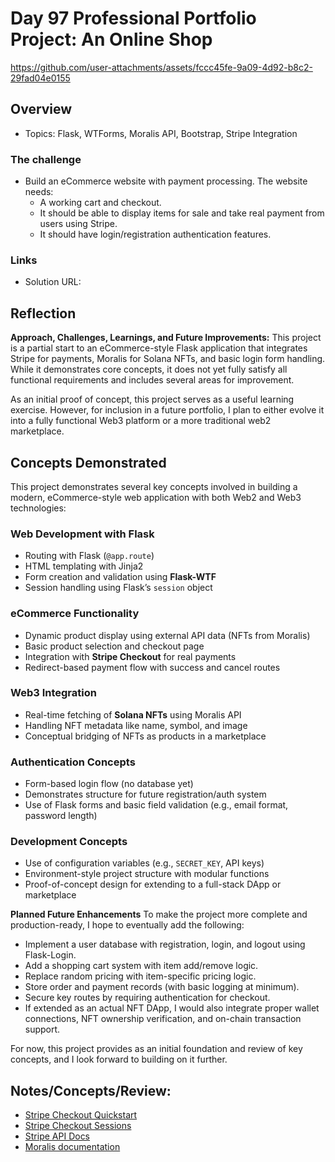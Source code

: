 # Day 97 Professional Portfolio Project: An Online Shop

https://github.com/user-attachments/assets/fccc45fe-9a09-4d92-b8c2-29fad04e0155

## Overview
- Topics:  Flask, WTForms, Moralis API, Bootstrap, Stripe Integration

### The challenge

- Build an eCommerce website with payment processing. The website needs:
  - A working cart and checkout.
  - It should be able to display items for sale and take real payment from users using Stripe.
  - It should have login/registration authentication features.
 
### Links

- Solution URL: [](https://github.com/Mikerniker/100_Days_of_Python/tree/main/Day97)

## Reflection
**Approach, Challenges, Learnings, and Future Improvements:**
This project is a partial start to an eCommerce-style Flask application that integrates Stripe for payments, Moralis for Solana NFTs, and basic login form handling. While it demonstrates core concepts, it does not yet fully satisfy all functional requirements and includes several areas for improvement.

As an initial proof of concept, this project serves as a useful learning exercise. However, for inclusion in a future portfolio, I plan to either evolve it into a fully functional Web3 platform or a more traditional web2 marketplace.

## Concepts Demonstrated

This project demonstrates several key concepts involved in building a modern, eCommerce-style web application with both Web2 and Web3 technologies:

### Web Development with Flask
- Routing with Flask (`@app.route`)
- HTML templating with Jinja2
- Form creation and validation using **Flask-WTF**
- Session handling using Flask’s `session` object

### eCommerce Functionality
- Dynamic product display using external API data (NFTs from Moralis)
- Basic product selection and checkout page
- Integration with **Stripe Checkout** for real payments
- Redirect-based payment flow with success and cancel routes

### Web3 Integration
- Real-time fetching of **Solana NFTs** using Moralis API
- Handling NFT metadata like name, symbol, and image
- Conceptual bridging of NFTs as products in a marketplace

### Authentication Concepts
- Form-based login flow (no database yet)
- Demonstrates structure for future registration/auth system
- Use of Flask forms and basic field validation (e.g., email format, password length)

### Development Concepts
- Use of configuration variables (e.g., `SECRET_KEY`, API keys)
- Environment-style project structure with modular functions
- Proof-of-concept design for extending to a full-stack DApp or marketplace


**Planned Future Enhancements**
To make the project more complete and production-ready, I hope to eventually add the following:

- Implement a user database with registration, login, and logout using Flask-Login. 
- Add a shopping cart system with item add/remove logic.
- Replace random pricing with item-specific pricing logic.
- Store order and payment records (with basic logging at minimum).
- Secure key routes by requiring authentication for checkout.
- If extended as an actual NFT DApp, I would also integrate proper wallet connections, NFT ownership verification, and on-chain transaction support.

For now, this project provides as an initial foundation and review of key concepts, and I look forward to building on it further.

## Notes/Concepts/Review: 


- [Stripe Checkout Quickstart](https://docs.stripe.com/checkout/quickstart)
- [Stripe Checkout Sessions](https://docs.stripe.com/api/checkout/sessions)
- [Stripe API Docs](https://docs.stripe.com/api)
- [Moralis documentation](https://docs.moralis.com/web3-data-api/solana/reference/get-sol-nfts?network=mainnet&address=kXB7FfzdrfZpAZEW3TZcp8a8CwQbsowa6BdfAHZ4gVs&nftMetadata=true&mediaItems=false&excludeSpam=false)
